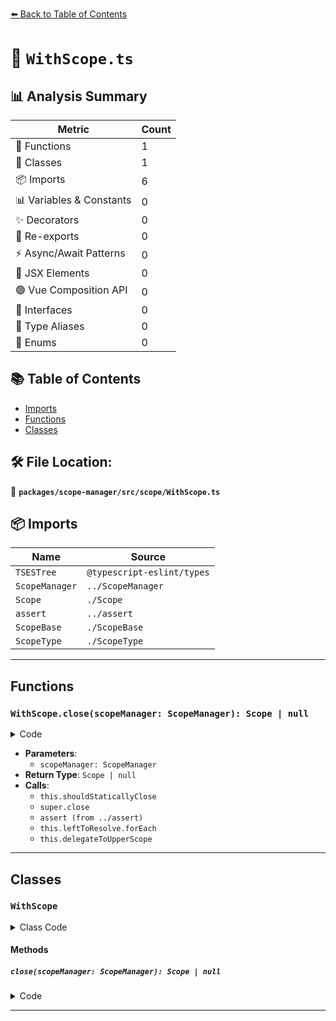 [⬅️ Back to Table of Contents](../../../../index.md)

# 📄 `WithScope.ts`

## 📊 Analysis Summary

| Metric | Count |
|--------|-------|
| 🔧 Functions | 1 |
| 🧱 Classes | 1 |
| 📦 Imports | 6 |
| 📊 Variables & Constants | 0 |
| ✨ Decorators | 0 |
| 🔄 Re-exports | 0 |
| ⚡ Async/Await Patterns | 0 |
| 💠 JSX Elements | 0 |
| 🟢 Vue Composition API | 0 |
| 📐 Interfaces | 0 |
| 📑 Type Aliases | 0 |
| 🎯 Enums | 0 |

## 📚 Table of Contents

- [Imports](#imports)
- [Functions](#functions)
- [Classes](#classes)

## 🛠️ File Location:
📂 **`packages/scope-manager/src/scope/WithScope.ts`**

## 📦 Imports

| Name | Source |
|------|--------|
| `TSESTree` | `@typescript-eslint/types` |
| `ScopeManager` | `../ScopeManager` |
| `Scope` | `./Scope` |
| `assert` | `../assert` |
| `ScopeBase` | `./ScopeBase` |
| `ScopeType` | `./ScopeType` |


---

## Functions

### `WithScope.close(scopeManager: ScopeManager): Scope | null`

<details><summary>Code</summary>

```ts
public override close(scopeManager: ScopeManager): Scope | null {
    if (this.shouldStaticallyClose()) {
      return super.close(scopeManager);
    }
    assert(this.leftToResolve);
    this.leftToResolve.forEach(ref => this.delegateToUpperScope(ref));
    this.leftToResolve = null;
    return this.upper;
  }
```
</details>

- **Parameters**:
  - `scopeManager: ScopeManager`
- **Return Type**: `Scope | null`
- **Calls**:
  - `this.shouldStaticallyClose`
  - `super.close`
  - `assert (from ../assert)`
  - `this.leftToResolve.forEach`
  - `this.delegateToUpperScope`

---

## Classes

### `WithScope`

<details><summary>Class Code</summary>

```ts
export class WithScope extends ScopeBase<
  ScopeType.with,
  TSESTree.WithStatement,
  Scope
> {
  constructor(
    scopeManager: ScopeManager,
    upperScope: WithScope['upper'],
    block: WithScope['block'],
  ) {
    super(scopeManager, ScopeType.with, upperScope, block, false);
  }

  public override close(scopeManager: ScopeManager): Scope | null {
    if (this.shouldStaticallyClose()) {
      return super.close(scopeManager);
    }
    assert(this.leftToResolve);
    this.leftToResolve.forEach(ref => this.delegateToUpperScope(ref));
    this.leftToResolve = null;
    return this.upper;
  }
}
```
</details>

#### Methods

##### `close(scopeManager: ScopeManager): Scope | null`

<details><summary>Code</summary>

```ts
public override close(scopeManager: ScopeManager): Scope | null {
    if (this.shouldStaticallyClose()) {
      return super.close(scopeManager);
    }
    assert(this.leftToResolve);
    this.leftToResolve.forEach(ref => this.delegateToUpperScope(ref));
    this.leftToResolve = null;
    return this.upper;
  }
```
</details>


---